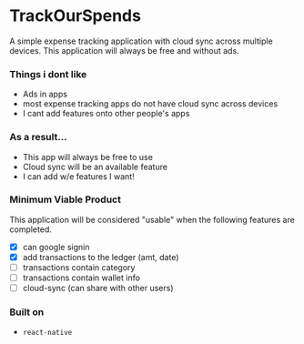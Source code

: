 # TrackOurSpends

A simple expense tracking application with cloud sync across multiple devices. This application will always be free and without ads. 

### Things i dont like
* Ads in apps
* most expense tracking apps do not have cloud sync across devices
* I cant add features onto other people's apps

### As a result...
* This app will always be free to use
* Cloud sync will be an available feature
* I can add w/e features I want!

### Minimum Viable Product
This application will be considered "usable" when the following features are completed.

- [x] can google signin
- [x] add transactions to the ledger (amt, date)
- [ ] transactions contain category
- [ ] transactions contain wallet info
- [ ] cloud-sync (can share with other users)

### Built on
* `react-native`